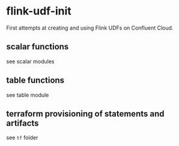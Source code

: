 # flink-udf-init

First attempts at creating and using Flink UDFs on Confluent Cloud.

## scalar functions

see scalar modules

## table functions 

see table module

## terraform provisioning of statements and artifacts

see `tf` folder